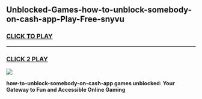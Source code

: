 
## Unblocked-Games-how-to-unblock-somebody-on-cash-app-Play-Free-snyvu
<h3>
<a href="https://premium76.site?title=how-to-unblock-somebody-on-cash-app&ref=21A">CLICK TO PLAY</a></h3>
<hr>

<h3>
<a href="https://premium76.site?title=how-to-unblock-somebody-on-cash-app&ref=21A">CLICK 2 PLAY</a>
  
</h3>

<a href="https://premium76.site?title=how-to-unblock-somebody-on-cash-app&ref=21A"><img src="https://clearcache.store/games.png"></a>


**how-to-unblock-somebody-on-cash-app games unblocked: Your Gateway to Fun and Accessible Online Gaming**
